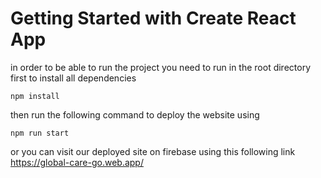 # Getting Started with Create React App

in order to be able to run the project you need to run in the root directory first to install all dependencies
```ssh
npm install
```
then run the following command to deploy the website using 
```ssh
npm run start
```
or you can visit our deployed site on firebase using this following link
https://global-care-go.web.app/



